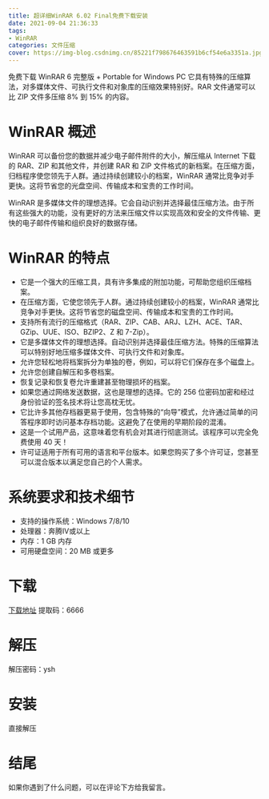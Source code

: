 ```yaml
---
title: 超详细WinRAR 6.02 Final免费下载安装
date: 2021-09-04 21:36:33
tags:
- WinRAR
categories: 文件压缩
cover: https://img-blog.csdnimg.cn/85221f798676463591b6cf54e6a3351a.jpg
---
```


免费下载 WinRAR 6 完整版 + Portable for Windows PC 它具有特殊的压缩算法，对多媒体文件、可执行文件和对象库的压缩效果特别好。RAR 文件通常可以比 ZIP 文件多压缩 8% 到 15% 的内容。

# WinRAR 概述
WinRAR 可以备份您的数据并减少电子邮件附件的大小，解压缩从 Internet 下载的 RAR、ZIP 和其他文件，并创建 RAR 和 ZIP 文件格式的新档案。在压缩方面，归档程序使您领先于人群。通过持续创建较小的档案，WinRAR 通常比竞争对手更快。这将节省您的光盘空间、传输成本和宝贵的工作时间。

WinRAR 是多媒体文件的理想选择。它会自动识别并选择最佳压缩方法。由于所有这些强大的功能，没有更好的方法来压缩文件以实现高效和安全的文件传输、更快的电子邮件传输和组织良好的数据存储。

# WinRAR 的特点
- 它是一个强大的压缩工具，具有许多集成的附加功能，可帮助您组织压缩档案。
- 在压缩方面，它使您领先于人群。通过持续创建较小的档案，WinRAR 通常比竞争对手更快。这将节省您的磁盘空间、传输成本和宝贵的工作时间。
- 支持所有流行的压缩格式（RAR、ZIP、CAB、ARJ、LZH、ACE、TAR、GZip、UUE、ISO、BZIP2、Z 和 7-Zip）。
- 它是多媒体文件的理想选择。自动识别并选择最佳压缩方法。特殊的压缩算法可以特别好地压缩多媒体文件、可执行文件和对象库。
- 允许您轻松地将档案拆分为单独的卷，例如，可以将它们保存在多个磁盘上。
- 允许您创建自解压和多卷档案。
- 恢复记录和恢复卷允许重建甚至物理损坏的档案。
- 如果您通过网络发送数据，这也是理想的选择。它的 256 位密码加密和经过身份验证的签名技术将让您高枕无忧。
- 它比许多其他存档器更易于使用，包含特殊的“向导”模式，允许通过简单的问答程序即时访问基本存档功能。这避免了在使用的早期阶段的混淆。
- 这是一个试用产品，这意味着您有机会对其进行彻底测试。该程序可以完全免费使用 40 天！
- 许可证适用于所有可用的语言和平台版本。如果您购买了多个许可证，您甚至可以混合版本以满足您自己的个人需求。

# 系统要求和技术细节
- 支持的操作系统：Windows 7/8/10
- 处理器：奔腾IV或以上
- 内存：1 GB 内存
- 可用硬盘空间：20 MB 或更多

# 下载
[下载地址](https://pan.baidu.com/s/13fklFS6rgQhNYHYlaCvGBQ)
提取码：6666

# 解压
解压密码：ysh

# 安装
直接解压

# 结尾
如果你遇到了什么问题，可以在评论下方给我留言。









